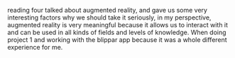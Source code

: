 reading four talked about augmented reality, and gave us some very interesting factors why we should take it seriously, in my perspective, augmented reality is very meaningful because it allows us to interact with it and can be used in all kinds of fields and levels of knowledge.
When doing project 1 and working with the blippar app because it was a whole different experience for me. 
